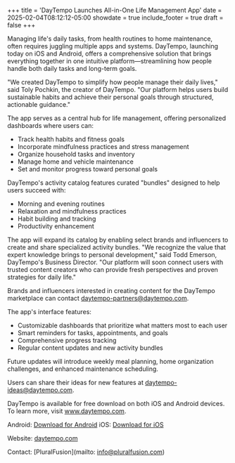 +++
title = 'DayTempo Launches All-in-One Life Management App'
date = 2025-02-04T08:12:12-05:00
showdate = true
include_footer = true
draft = false
+++

Managing life's daily tasks, from health routines to home maintenance, often requires juggling multiple apps and systems. DayTempo, launching today on iOS and Android, offers a comprehensive solution that brings everything together in one intuitive platform—streamlining how people handle both daily tasks and long-term goals.

"We created DayTempo to simplify how people manage their daily lives," said Toly Pochkin, the creator of DayTempo. "Our platform helps users build sustainable habits and achieve their personal goals through structured, actionable guidance."

The app serves as a central hub for life management, offering personalized dashboards where users can:

- Track health habits and fitness goals
- Incorporate mindfulness practices and stress management
- Organize household tasks and inventory
- Manage home and vehicle maintenance
- Set and monitor progress toward personal goals

DayTempo's activity catalog features curated "bundles" designed to help users succeed with:

- Morning and evening routines
- Relaxation and mindfulness practices
- Habit building and tracking
- Productivity enhancement

The app will expand its catalog by enabling select brands and influencers to create and share specialized activity bundles. "We recognize the value that expert knowledge brings to personal development," said Todd Emerson, DayTempo's Business Director. "Our platform will soon connect users with trusted content creators who can provide fresh perspectives and proven strategies for daily life." 

Brands and influencers interested in creating content for the DayTempo marketplace can contact [daytempo-partners@daytempo.com](mailto:daytempo-partners@daytempo.com).

The app's interface features:

- Customizable dashboards that prioritize what matters most to each user
- Smart reminders for tasks, appointments, and goals
- Comprehensive progress tracking
- Regular content updates and new activity bundles

Future updates will introduce weekly meal planning, home organization challenges, and enhanced maintenance scheduling. 

Users can share their ideas for new features at [daytempo-ideas@daytempo.com](mailto:daytempo-ideas@daytempo.com).

DayTempo is available for free download on both iOS and Android devices. To learn more, visit www.daytempo.com.


Android: [Download for Android](https://play.google.com/store/apps/details?id=com.pluralfusion.daytempo&hl=en)
iOS: [Download for iOS](https://apps.apple.com/us/app/daytempo/id6737768476)

Website: [daytempo.com](https://daytempo.com)

Contact: [PluralFusion](mailto: info@pluralfusion.com)


